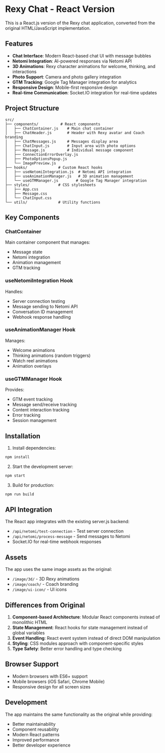 # Rexy Chat - React Version

This is a React.js version of the Rexy chat application, converted from the original HTML/JavaScript implementation.

## Features

- **Chat Interface**: Modern React-based chat UI with message bubbles
- **Netomi Integration**: AI-powered responses via Netomi API
- **3D Animations**: Rexy character animations for welcome, thinking, and interactions
- **Photo Support**: Camera and photo gallery integration
- **GTM Tracking**: Google Tag Manager integration for analytics
- **Responsive Design**: Mobile-first responsive design
- **Real-time Communication**: Socket.IO integration for real-time updates

## Project Structure

```
src/
├── components/          # React components
│   ├── ChatContainer.js    # Main chat container
│   ├── ChatHeader.js       # Header with Rexy avatar and Coach branding
│   ├── ChatMessages.js     # Messages display area
│   ├── ChatInput.js        # Input area with photo options
│   ├── Message.js          # Individual message component
│   ├── ConnectionErrorOverlay.js
│   ├── PhotoOptionsPopup.js
│   └── ImagePreview.js
├── hooks/              # Custom React hooks
│   ├── useNetomiIntegration.js  # Netomi API integration
│   ├── useAnimationManager.js   # 3D animation management
│   └── useGTMManager.js        # Google Tag Manager integration
├── styles/             # CSS stylesheets
│   ├── App.css
│   ├── Message.css
│   └── ChatInput.css
└── utils/              # Utility functions
```

## Key Components

### ChatContainer
Main container component that manages:
- Message state
- Netomi integration
- Animation management
- GTM tracking

### useNetomiIntegration Hook
Handles:
- Server connection testing
- Message sending to Netomi API
- Conversation ID management
- Webhook response handling

### useAnimationManager Hook
Manages:
- Welcome animations
- Thinking animations (random triggers)
- Watch reel animations
- Animation overlays

### useGTMManager Hook
Provides:
- GTM event tracking
- Message send/receive tracking
- Content interaction tracking
- Error tracking
- Session management

## Installation

1. Install dependencies:
```bash
npm install
```

2. Start the development server:
```bash
npm start
```

3. Build for production:
```bash
npm run build
```

## API Integration

The React app integrates with the existing server.js backend:
- `/api/netomi/test-connection` - Test server connection
- `/api/netomi/process-message` - Send messages to Netomi
- Socket.IO for real-time webhook responses

## Assets

The app uses the same image assets as the original:
- `/image/3d/` - 3D Rexy animations
- `/image/coach/` - Coach branding
- `/image/ui-icon/` - UI icons

## Differences from Original

1. **Component-based Architecture**: Modular React components instead of monolithic HTML
2. **State Management**: React hooks for state management instead of global variables
3. **Event Handling**: React event system instead of direct DOM manipulation
4. **Styling**: CSS modules approach with component-specific styles
5. **Type Safety**: Better error handling and type checking

## Browser Support

- Modern browsers with ES6+ support
- Mobile browsers (iOS Safari, Chrome Mobile)
- Responsive design for all screen sizes

## Development

The app maintains the same functionality as the original while providing:
- Better maintainability
- Component reusability
- Modern React patterns
- Improved performance
- Better developer experience
